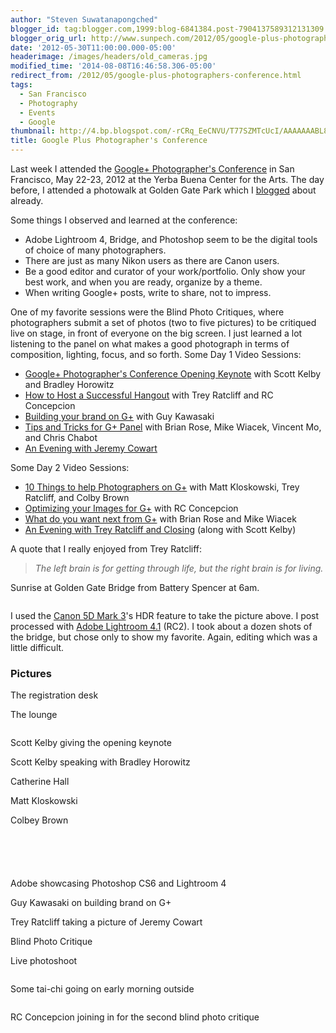 ```yaml
---
author: "Steven Suwatanapongched"
blogger_id: tag:blogger.com,1999:blog-6841384.post-7904137589312131309
blogger_orig_url: http://www.sunpech.com/2012/05/google-plus-photographers-conference.html
date: '2012-05-30T11:00:00.000-05:00'
headerimage: /images/headers/old_cameras.jpg
modified_time: '2014-08-08T16:46:58.306-05:00'
redirect_from: /2012/05/google-plus-photographers-conference.html
tags:
  - San Francisco
  - Photography
  - Events
  - Google
thumbnail: http://4.bp.blogspot.com/-rCRq_EeCNVU/T77SZMTcUcI/AAAAAAABL8c/U-Fd4sTGRe8/s600/2012-05-22+at+05-16-11.jpg
title: Google Plus Photographer's Conference
---
```



Last week I attended the <a href="http://gpluspc.com/">Google+ Photographer's Conference</a> in San Francisco, May 22-23, 2012 at the Yerba Buena Center for the Arts. The day before, I attended a photowalk at Golden Gate Park which I <a href="/2012/05/google-plus-photographers-photowalk-at">blogged</a> about already.

Some things I observed and learned at the conference:

<ul>
  <li>Adobe Lightroom 4, Bridge, and Photoshop seem to be the digital tools of choice of many photographers.</li>
  <li>There are just as many Nikon users as there are Canon users.</li>
  <li>Be a good editor and curator of your work/portfolio. Only show your best work, and when you are ready, organize by a theme.</li>
  <li>When writing Google+ posts, write to share, not to impress.</li>
</ul>

One of my favorite sessions were the Blind Photo Critiques, where photographers submit a set of photos (two to five pictures) to be critiqued live on stage, in front of everyone on the big screen. I just learned a lot listening to the panel on what makes a good photograph in terms of composition, lighting, focus, and so forth.
Some Day 1 Video Sessions:

<ul>
  <li><a href="https://www.youtube.com/watch?v=QhGIHpquOPk&amp;list=PLD394180658FB90E7&amp;index=1&amp;feature=plpp_video">Google+ Photographer's Conference Opening Keynote</a> with Scott Kelby and Bradley Horowitz</li>
  <li><a href="https://www.youtube.com/watch?v=F-SqpXl3MHM&amp;list=PLD394180658FB90E7&amp;index=8&amp;feature=plpp_video">How to Host a Successful Hangout</a> with Trey Ratcliff and RC Concepcion</li>
  <li><a href="https://www.youtube.com/watch?v=JCQ8DkD8HBI&amp;list=PLD394180658FB90E7&amp;index=7&amp;feature=plpp_video">Building your brand on G+</a> with Guy Kawasaki</li>
  <li><a href="https://www.youtube.com/watch?v=ztL1pHQggXs&amp;list=PLD394180658FB90E7&amp;index=6&amp;feature=plpp_video">Tips and Tricks for G+ Panel</a> with Brian Rose, Mike Wiacek, Vincent Mo, and Chris Chabot</li>
  <li><a href="https://www.youtube.com/watch?v=xmLgqjzju90&amp;feature=relmfu">An Evening with Jeremy Cowart</a></li>
</ul>

Some Day 2 Video Sessions:
<ul>
  <li><a href="https://www.youtube.com/watch?v=uC-NIUFg6ag&amp;list=PLD394180658FB90E7&amp;index=4&amp;feature=plpp_video">10 Things to help Photographers on G+</a> with Matt Kloskowski, Trey Ratcliff, and Colby Brown</li>
  <li><a href="https://www.youtube.com/watch?v=cFpY88lbnA0&amp;list=PLD394180658FB90E7&amp;index=3&amp;feature=plpp_video">Optimizing your Images for G+</a> with RC Concepcion</li>
  <li><a href="https://www.youtube.com/watch?v=EcR2tr3kMMo&amp;feature=relmfu">What do you want next from G+</a> with Brian Rose and Mike Wiacek</li>
  <li><a href="https://www.youtube.com/watch?feature=player_embedded&amp;v=o9WhWtHB7jo#!">An Evening with Trey Ratcliff and Closing</a> (along with Scott Kelby)</li>
</ul>

A quote that I really enjoyed from Trey Ratcliff:

<blockquote class="tr_bq"><i>The left brain is for getting through life, but the right brain is for living.</i></blockquote>

Sunrise at Golden Gate Bridge from Battery Spencer at 6am.

<a href="http://4.bp.blogspot.com/-rCRq_EeCNVU/T77SZMTcUcI/AAAAAAABL8c/U-Fd4sTGRe8/s600/2012-05-22+at+05-16-11.jpg" alt="" ><img   border="0"  src="http://4.bp.blogspot.com/-rCRq_EeCNVU/T77SZMTcUcI/AAAAAAABL8c/U-Fd4sTGRe8/s400/2012-05-22+at+05-16-11.jpg" alt=""  /></a>

I used the <a href="http://www.amazon.com/gp/product/B007FGYZFI/ref=as_li_ss_tl?ie=UTF8&amp;tag=sunpech-20&amp;linkCode=as2&amp;camp=1789&amp;creative=390957&amp;creativeASIN=B007FGYZFI">Canon 5D Mark 3</a>'s HDR feature to take the picture above. I post processed with <a href="http://www.adobe.com/products/photoshop-lightroom.html">Adobe Lightroom 4.1</a> (RC2). I took about a dozen shots of the bridge, but chose only to show my favorite. Again, editing which was a little difficult.

### Pictures

The registration desk
<a href="http://2.bp.blogspot.com/-oTCtrKJYxaQ/T77ScbUyIjI/AAAAAAABL8s/9Cs-V8r-pp8/s600/2012-05-22+at+08-37-13.jpg" alt="" ><img   border="0"  src="http://2.bp.blogspot.com/-oTCtrKJYxaQ/T77ScbUyIjI/AAAAAAABL8s/9Cs-V8r-pp8/s400/2012-05-22+at+08-37-13.jpg" alt=""  /></a>

The lounge
<a href="http://2.bp.blogspot.com/-XxVCKYzYx0k/T77SeOP8FDI/AAAAAAABL80/QlK2OTqiaDM/s600/2012-05-22+at+08-44-05.jpg" alt="" ><img   border="0"  src="http://2.bp.blogspot.com/-XxVCKYzYx0k/T77SeOP8FDI/AAAAAAABL80/QlK2OTqiaDM/s400/2012-05-22+at+08-44-05.jpg" alt=""  /></a>

<a href="http://2.bp.blogspot.com/-0mH65KXwH3o/T77SfrHVtHI/AAAAAAABL9E/q2RvX5U1Jn4/s600/2012-05-22+at+09-04-34.jpg" alt="" ><img   border="0"  src="http://2.bp.blogspot.com/-0mH65KXwH3o/T77SfrHVtHI/AAAAAAABL9E/q2RvX5U1Jn4/s400/2012-05-22+at+09-04-34.jpg" alt=""  /></a>

Scott Kelby giving the opening keynote
<a href="http://4.bp.blogspot.com/-xZsaA6Y7jts/T77Sg-ZA7RI/AAAAAAABMGI/2_niL8qVvjA/s600/2012-05-22+at+09-04-55.jpg" alt="" ><img   border="0"  src="http://4.bp.blogspot.com/-xZsaA6Y7jts/T77Sg-ZA7RI/AAAAAAABMGI/2_niL8qVvjA/s400/2012-05-22+at+09-04-55.jpg" alt=""  /></a>

Scott Kelby speaking with Bradley Horowitz
<a href="http://2.bp.blogspot.com/-VAyCXaLcAPo/T77Su_K6KPI/AAAAAAABL-E/UVPOHH07UxU/s600/2012-05-22+at+09-57-41.jpg" alt="" ><img   border="0"  src="http://2.bp.blogspot.com/-VAyCXaLcAPo/T77Su_K6KPI/AAAAAAABL-E/UVPOHH07UxU/s400/2012-05-22+at+09-57-41.jpg" alt=""  /></a>

Catherine Hall
<a href="http://4.bp.blogspot.com/-QeCflImznnM/T77Sz8cvpcI/AAAAAAABL-M/bQiuWPNiAV0/s600/2012-05-22+at+10-23-32.jpg" alt="" ><img   border="0"  src="http://4.bp.blogspot.com/-QeCflImznnM/T77Sz8cvpcI/AAAAAAABL-M/bQiuWPNiAV0/s400/2012-05-22+at+10-23-32.jpg" alt=""  /></a>

Matt Kloskowski
<a href="http://2.bp.blogspot.com/-YE_s9cHuJXw/T77S14L2O0I/AAAAAAABMFE/XIvse_Fnctk/s600/2012-05-22+at+10-24-16.jpg" alt="" ><img   border="0"  src="http://2.bp.blogspot.com/-YE_s9cHuJXw/T77S14L2O0I/AAAAAAABMFE/XIvse_Fnctk/s400/2012-05-22+at+10-24-16.jpg" alt=""  /></a>

Colbey Brown
<a href="http://4.bp.blogspot.com/-65UHVA8A9Z0/T77S4HwWKXI/AAAAAAABMFM/vtpsyVetesA/s600/2012-05-22+at+10-24-17.jpg" alt="" ><img   border="0"  src="http://4.bp.blogspot.com/-65UHVA8A9Z0/T77S4HwWKXI/AAAAAAABMFM/vtpsyVetesA/s400/2012-05-22+at+10-24-17.jpg" alt=""  /></a>

<a href="http://3.bp.blogspot.com/-C9yMP-dMHxE/T77S5EcB5DI/AAAAAAABL-k/AVhKjLSxPHY/s600/2012-05-22+at+10-29-55.jpg" alt="" ><img   border="0"  src="http://3.bp.blogspot.com/-C9yMP-dMHxE/T77S5EcB5DI/AAAAAAABL-k/AVhKjLSxPHY/s400/2012-05-22+at+10-29-55.jpg" alt=""  /></a>

<a href="http://3.bp.blogspot.com/-OAwQg4TipB0/T77S6MusNOI/AAAAAAABL-s/JsNzr-Cs8q4/s600/2012-05-22+at+10-38-32.jpg" alt="" ><img   border="0"  src="http://3.bp.blogspot.com/-OAwQg4TipB0/T77S6MusNOI/AAAAAAABL-s/JsNzr-Cs8q4/s400/2012-05-22+at+10-38-32.jpg" alt=""  /></a>

<a href="http://2.bp.blogspot.com/-Vo1dVEQoGrI/T77S7r7P_pI/AAAAAAABL-0/5uSCIuYVY1E/s600/2012-05-22+at+10-41-23.jpg" alt="" ><img   border="0"  src="http://2.bp.blogspot.com/-Vo1dVEQoGrI/T77S7r7P_pI/AAAAAAABL-0/5uSCIuYVY1E/s400/2012-05-22+at+10-41-23.jpg" alt=""  /></a>

<a href="http://1.bp.blogspot.com/-OO2RYA4ic3M/T77S8dU1-oI/AAAAAAABL-8/ourexxG1f1k/s600/2012-05-22+at+10-41-35.jpg" alt="" ><img   border="0"  src="http://1.bp.blogspot.com/-OO2RYA4ic3M/T77S8dU1-oI/AAAAAAABL-8/ourexxG1f1k/s400/2012-05-22+at+10-41-35.jpg" alt=""  /></a>

<a href="http://1.bp.blogspot.com/-ED3O6mq0Js0/T77S80w3CAI/AAAAAAABL_E/59OB8XRIwEM/s600/2012-05-22+at+10-42-51.jpg" alt="" ><img   border="0"  src="http://1.bp.blogspot.com/-ED3O6mq0Js0/T77S80w3CAI/AAAAAAABL_E/59OB8XRIwEM/s400/2012-05-22+at+10-42-51.jpg" alt=""  /></a>

Adobe showcasing Photoshop CS6 and Lightroom 4
<a href="http://2.bp.blogspot.com/-DLJoFwwPdRs/T77TDNGMoXI/AAAAAAABL_s/tH1t9Mb4DcE/s600/2012-05-22+at+12-22-16.jpg" alt="" ><img   border="0"  src="http://2.bp.blogspot.com/-DLJoFwwPdRs/T77TDNGMoXI/AAAAAAABL_s/tH1t9Mb4DcE/s400/2012-05-22+at+12-22-16.jpg" alt=""  /></a>

Guy Kawasaki on building brand on G+
<a href="http://4.bp.blogspot.com/-3AUNTrMRJ8c/T77TGIB7QuI/AAAAAAABMAE/AnmY5sEhMuM/s600/2012-05-22+at+13-50-15.jpg" alt="" ><img   border="0"  src="http://4.bp.blogspot.com/-3AUNTrMRJ8c/T77TGIB7QuI/AAAAAAABMAE/AnmY5sEhMuM/s400/2012-05-22+at+13-50-15.jpg" alt=""  /></a>

Trey Ratcliff taking a picture of Jeremy Cowart
<a href="http://2.bp.blogspot.com/-G9dsrclc614/T77TQCV3ehI/AAAAAAABMIU/g6-nRoxW2yw/s600/2012-05-22+at+16-22-07.jpg" alt="" ><img   border="0"  src="http://2.bp.blogspot.com/-G9dsrclc614/T77TQCV3ehI/AAAAAAABMIU/g6-nRoxW2yw/s400/2012-05-22+at+16-22-07.jpg" alt=""  /></a>

Blind Photo Critique
<a href="http://1.bp.blogspot.com/-FQJm3P_j0DE/T77TRv_ufqI/AAAAAAABMBs/kwE_D05Rc7E/s600/2012-05-22+at+16-33-04.jpg" alt="" ><img   border="0"  src="http://1.bp.blogspot.com/-FQJm3P_j0DE/T77TRv_ufqI/AAAAAAABMBs/kwE_D05Rc7E/s400/2012-05-22+at+16-33-04.jpg" alt=""  /></a>

Live photoshoot
<a href="http://3.bp.blogspot.com/-Ex1CWAjX_FM/T77TUemwX6I/AAAAAAABMCE/NLHCQBK_g9Y/s600/2012-05-22+at+18-10-56.jpg" alt="" ><img   border="0"  src="http://3.bp.blogspot.com/-Ex1CWAjX_FM/T77TUemwX6I/AAAAAAABMCE/NLHCQBK_g9Y/s400/2012-05-22+at+18-10-56.jpg" alt=""  /></a>

<a href="http://1.bp.blogspot.com/-1bFJilSRi6k/T77TWiHLWPI/AAAAAAABMCM/ll9lwP8dea0/s600/2012-05-22+at+18-25-30.jpg" alt="" ><img   border="0"  src="http://1.bp.blogspot.com/-1bFJilSRi6k/T77TWiHLWPI/AAAAAAABMCM/ll9lwP8dea0/s400/2012-05-22+at+18-25-30.jpg" alt=""  /></a>

Some tai-chi going on early morning outside
<a href="http://1.bp.blogspot.com/-NXB2oXDfij8/T77TZMmeTeI/AAAAAAABMCc/2bFelQEIaO0/s600/2012-05-23+at+08-44-12.jpg" alt="" ><img   border="0"  src="http://1.bp.blogspot.com/-NXB2oXDfij8/T77TZMmeTeI/AAAAAAABMCc/2bFelQEIaO0/s400/2012-05-23+at+08-44-12.jpg" alt=""  /></a>

<a href="http://1.bp.blogspot.com/-qCT5Lc_SpaQ/T77TcXvAxyI/AAAAAAABMCs/qvn6INQOb-0/s600/2012-05-23+at+08-59-59.jpg" alt="" ><img   border="0"  src="http://1.bp.blogspot.com/-qCT5Lc_SpaQ/T77TcXvAxyI/AAAAAAABMCs/qvn6INQOb-0/s400/2012-05-23+at+08-59-59.jpg" alt=""  /></a>

RC Concepcion joining in for the second blind photo critique
<a href="http://1.bp.blogspot.com/-Ai523FkjjwU/T77TgVU9_mI/AAAAAAABMF0/VpfVfWvxnpQ/s600/2012-05-23+at+10-24-00.jpg" alt="" ><img   border="0"  src="http://1.bp.blogspot.com/-Ai523FkjjwU/T77TgVU9_mI/AAAAAAABMF0/VpfVfWvxnpQ/s400/2012-05-23+at+10-24-00.jpg" alt=""  /></a>